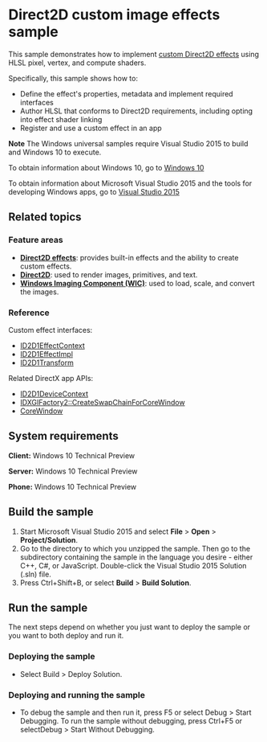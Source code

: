 # Direct2D custom image effects sample

This sample demonstrates how to implement [custom Direct2D effects](http://msdn.microsoft.com/library/windows/desktop/jj710194) using HLSL pixel, vertex, and compute shaders.

Specifically, this sample shows how to:

- Define the effect's properties, metadata and implement required interfaces
- Author HLSL that conforms to Direct2D requirements, including opting into effect shader linking
- Register and use a custom effect in an app

**Note** The Windows universal samples require Visual Studio 2015 to build and Windows 10 to execute.
 
To obtain information about Windows 10, go to [Windows 10](http://go.microsoft.com/fwlink/?LinkID=532421)

To obtain information about Microsoft Visual Studio 2015 and the tools for developing Windows apps, go to [Visual Studio 2015](http://go.microsoft.com/fwlink/?LinkID=532422)

## Related topics

### Feature areas

- [**Direct2D effects**](http://msdn.microsoft.com/library/windows/desktop/hh706327): provides built-in effects and the ability to create custom effects.
- [**Direct2D**](http://msdn.microsoft.com/library/windows/desktop/dd370990): used to render images, primitives, and text.
- [**Windows Imaging Component (WIC)**](http://msdn.microsoft.com/library/windows/desktop/ee719655): used to load, scale, and convert the images.

### Reference

Custom effect interfaces:

- [ID2D1EffectContext](http://msdn.microsoft.com/library/windows/desktop/hh404459)
- [ID2D1EffectImpl](http://msdn.microsoft.com/library/windows/desktop/hh404568)
- [ID2D1Transform](http://msdn.microsoft.com/library/windows/desktop/hh446919)

Related DirectX app APIs:

- [ID2D1DeviceContext](http://msdn.microsoft.com/library/windows/desktop/hh404479)
- [IDXGIFactory2::CreateSwapChainForCoreWindow](http://msdn.microsoft.com/library/windows/desktop/hh404559)
- [CoreWindow](http://msdn.microsoft.com/library/windows/apps/br208225)

## System requirements

**Client:** Windows 10 Technical Preview

**Server:** Windows 10 Technical Preview

**Phone:**  Windows 10 Technical Preview

## Build the sample

1. Start Microsoft Visual Studio 2015 and select **File** \> **Open** \> **Project/Solution**.
2. Go to the directory to which you unzipped the sample. Then go to the subdirectory containing the sample in the language you desire - either C++, C#, or JavaScript. Double-click the Visual Studio 2015 Solution (.sln) file. 
3. Press Ctrl+Shift+B, or select **Build** \> **Build Solution**. 

## Run the sample

The next steps depend on whether you just want to deploy the sample or you want to both deploy and run it.

### Deploying the sample

- Select Build > Deploy Solution. 

### Deploying and running the sample

- To debug the sample and then run it, press F5 or select Debug >  Start Debugging. To run the sample without debugging, press Ctrl+F5 or selectDebug > Start Without Debugging. 
